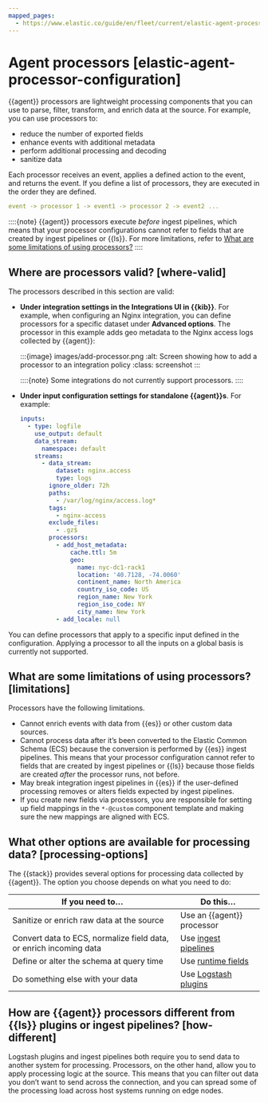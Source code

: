 ```yaml
---
mapped_pages:
  - https://www.elastic.co/guide/en/fleet/current/elastic-agent-processor-configuration.html
---
```


# Agent processors [elastic-agent-processor-configuration]

{{agent}} processors are lightweight processing components that you can use to parse, filter, transform, and enrich data at the source. For example, you can use processors to:

* reduce the number of exported fields
* enhance events with additional metadata
* perform additional processing and decoding
* sanitize data

Each processor receives an event, applies a defined action to the event, and returns the event. If you define a list of processors, they are executed in the order they are defined.

```yaml
event -> processor 1 -> event1 -> processor 2 -> event2 ...
```

::::{note}
{{agent}} processors execute *before* ingest pipelines, which means that your processor configurations cannot refer to fields that are created by ingest pipelines or {{ls}}. For more limitations, refer to [What are some limitations of using processors?](#limitations)
::::



## Where are processors valid? [where-valid]

The processors described in this section are valid:

* **Under integration settings in the Integrations UI in {{kib}}**. For example, when configuring an Nginx integration, you can define processors for a specific dataset under **Advanced options**. The processor in this example adds geo metadata to the Nginx access logs collected by {{agent}}:

    :::{image} images/add-processor.png
    :alt: Screen showing how to add a processor to an integration policy
    :class: screenshot
    :::

    ::::{note}
    Some integrations do not currently support processors.
    ::::

* **Under input configuration settings for standalone {{agent}}s**. For example:

    ```yaml
    inputs:
      - type: logfile
        use_output: default
        data_stream:
          namespace: default
        streams:
          - data_stream:
              dataset: nginx.access
              type: logs
            ignore_older: 72h
            paths:
              - /var/log/nginx/access.log*
            tags:
              - nginx-access
            exclude_files:
              - .gz$
            processors:
              - add_host_metadata:
                  cache.ttl: 5m
                  geo:
                    name: nyc-dc1-rack1
                    location: '40.7128, -74.0060'
                    continent_name: North America
                    country_iso_code: US
                    region_name: New York
                    region_iso_code: NY
                    city_name: New York
              - add_locale: null
    ```


You can define processors that apply to a specific input defined in the configuration. Applying a processor to all the inputs on a global basis is currently not supported.


## What are some limitations of using processors? [limitations]

Processors have the following limitations.

* Cannot enrich events with data from {{es}} or other custom data sources.
* Cannot process data after it’s been converted to the Elastic Common Schema (ECS) because the conversion is performed by {{es}} ingest pipelines. This means that your processor configuration cannot refer to fields that are created by ingest pipelines or {{ls}} because those fields are created *after* the processor runs, not before.
* May break integration ingest pipelines in {{es}} if the user-defined processing removes or alters fields expected by ingest pipelines.
* If you create new fields via processors, you are responsible for setting up field mappings in the `*-@custom` component template and making sure the new mappings are aligned with ECS.


## What other options are available for processing data? [processing-options]

The {{stack}} provides several options for processing data collected by {{agent}}. The option you choose depends on what you need to do:

| If you need to…​ | Do this…​ |
| --- | --- |
| Sanitize or enrich raw data at the source | Use an {{agent}} processor |
| Convert data to ECS, normalize field data, or enrich incoming data | Use [ingest pipelines](/manage-data/ingest/transform-enrich/ingest-pipelines.md#pipelines-for-fleet-elastic-agent) |
| Define or alter the schema at query time | Use [runtime fields](/manage-data/data-store/mapping/runtime-fields.md) |
| Do something else with your data | Use [Logstash plugins](logstash://reference/filter-plugins.md) |


## How are {{agent}} processors different from {{ls}} plugins or ingest pipelines? [how-different]

Logstash plugins and ingest pipelines both require you to send data to another system for processing. Processors, on the other hand, allow you to apply processing logic at the source. This means that you can filter out data you don’t want to send across the connection, and you can spread some of the processing load across host systems running on edge nodes.
